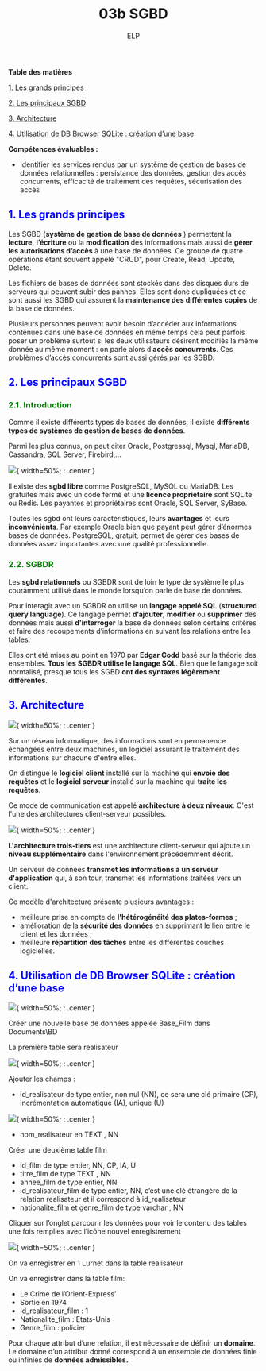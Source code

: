 ﻿---
author: ELP
title: 03b SGBD
---


**Table des matières**

[1.	Les grands principes	](#_toc144548611)

[2.	Les principaux SGBD	](#_toc144548612)

[3.	Architecture	](#_toc144548615)

[4.	Utilisation de DB Browser SQLite : création d’une base	](#_toc144548616)

**Compétences évaluables :**

- Identifier les services rendus par un système de gestion de bases de données relationnelles : persistance des données, gestion des accès concurrents, efficacité de traitement des requêtes, sécurisation des accès


## <H2 STYLE="COLOR:BLUE;"><a name="_toc144548611"></a>**1. Les grands principes**</H2>
Les SGBD (**système de gestion de base de données** ) permettent la **lecture**, **l’écriture** ou la **modification** des informations mais aussi de **gérer les autorisations d’accès** à une base de données. Ce groupe de quatre opérations étant souvent appelé "CRUD", pour Create, Read, Update, Delete.

Les fichiers de bases de données sont stockés dans des disques durs de serveurs qui peuvent subir des pannes. Elles sont donc dupliquées et ce sont aussi les SGBD qui assurent la **maintenance des différentes copies** de la base de données.

Plusieurs personnes peuvent avoir besoin d’accéder aux informations contenues dans une base de données en même temps cela peut parfois poser un problème surtout si les deux utilisateurs désirent modifiés la même donnée au même moment : on parle alors d’**accès concurrents**. Ces problèmes d’accès concurrents sont aussi gérés par les SGBD.

## <H2 STYLE="COLOR:BLUE;"><a name="_toc144548612"></a>**2. Les principaux SGBD**</H2>
### <H3 STYLE="COLOR:GREEN;"><a name="_toc144548613"></a>**2.1. Introduction**</H3>
Comme il existe différents types de bases de données, il existe **différents types de systèmes de gestion de bases de données**. 

Parmi les plus connus, on peut citer Oracle, Postgressql, Mysql, MariaDB, Cassandra, SQL Server, Firebird,…

![](Aspose.Words.10238efa-453b-4349-9c41-3b829de74025.001.png){ width=50%; : .center }

Il existe des **sgbd libre** comme PostgreSQL, MySQL ou MariaDB. Les gratuites mais avec un code fermé et une **licence propriétaire** sont SQLite ou Redis. Les payantes et propriétaires sont Oracle, SQL Server, SyBase.

Toutes les sgbd ont leurs caractéristiques, leurs **avantages** et leurs **inconvénients**. Par exemple Oracle bien que payant peut gérer d’énormes bases de données. PostgreSQL, gratuit, permet de gérer des bases de données assez importantes avec une qualité professionnelle. 

### <H3 STYLE="COLOR:GREEN;"><a name="_toc144548614"></a>**2.2. SGBDR**</H3>
Les **sgbd relationnels** ou SGBDR sont de loin le type de système le plus couramment utilisé dans le monde lorsqu’on parle de base de données.

Pour interagir avec un SGBDR on utilise un **langage appelé SQL** (**structured query language**). Ce langage permet **d’ajouter**, **modifier** ou **supprimer** des données mais aussi **d’interroger** la base de données selon certains critères et faire des recoupements d’informations en suivant les relations entre les tables.

Elles ont été mises au point en 1970 par **Edgar Codd** basé sur la théorie des ensembles. **Tous les SGBDR utilise le langage SQL**. Bien que le langage soit normalisé, presque tous les SGBD **ont des syntaxes légèrement différentes**.

## <H2 STYLE="COLOR:BLUE;"><a name="_toc144548615"></a>**3. Architecture**</H2>

![](Aspose.Words.10238efa-453b-4349-9c41-3b829de74025.002.png){ width=50%; : .center }

Sur un réseau informatique, des informations sont en permanence échangées entre deux machines, un logiciel assurant le traitement des informations sur chacune d'entre elles.

On distingue le **logiciel client** installé sur la machine qui **envoie des requêtes** et le **logiciel serveur** installé sur la machine qui **traite les requêtes**.

Ce mode de communication est appelé **architecture à deux niveaux**. C'est l'une des architectures client-serveur possibles.

![](Aspose.Words.10238efa-453b-4349-9c41-3b829de74025.003.png){ width=50%; : .center }

**L'architecture trois-tiers** est une architecture client-serveur qui ajoute un **niveau supplémentaire** dans l'environnement précédemment décrit.

Un serveur de données **transmet les informations à un serveur d'application** qui, à son tour, transmet les informations traitées vers un client.

Ce modèle d'architecture présente plusieurs avantages :

- meilleure prise en compte de **l'hétérogénéité des plates-formes** ;
- amélioration de la **sécurité des données** en supprimant le lien entre le client et les données ;
- meilleure **répartition des tâches** entre les différentes couches logicielles.

## <H2 STYLE="COLOR:BLUE;"><a name="_toc144548616"></a>**4. Utilisation de DB Browser SQLite : création d’une base**</H2>
![](Aspose.Words.10238efa-453b-4349-9c41-3b829de74025.004.png){ width=50%; : .center }

Créer une nouvelle base de données appelée Base\_Film  dans Documents\BD

La première table sera realisateur

![](Aspose.Words.10238efa-453b-4349-9c41-3b829de74025.005.png){ width=50%; : .center }

Ajouter les champs : 

- id\_realisateur de type entier, non nul (NN), ce sera une clé primaire (CP), incrémentation automatique (IA), unique (U)

![](Aspose.Words.10238efa-453b-4349-9c41-3b829de74025.006.png){ width=50%; : .center }

- nom\_realisateur en TEXT , NN 

Créer une deuxième table film

- id\_film de type entier, NN, CP, IA, U
- titre\_film de type TEXT , NN
- annee\_film de type entier, NN
- id\_realisateur\_film de type entier, NN, c’est une clé étrangère de la relation realisateur et il correspond à id\_realisateur
- nationalite\_film et genre\_film de type varchar , NN

Cliquer sur l’onglet parcourir les données pour voir le contenu des tables une fois remplies avec l’icône nouvel enregistrement

![](Aspose.Words.10238efa-453b-4349-9c41-3b829de74025.007.png){ width=50%; : .center }

On va enregistrer en 1 Lurnet dans la table realisateur

On va enregistrer dans la table film:

- Le Crime de l’Orient-Express’
- Sortie en 1974
- Id\_realisateur\_film : 1
- Nationalite\_film : Etats-Unis
- Genre\_film : policier 

Pour chaque attribut d’une relation, il est nécessaire de définir un **domaine**. Le domaine d’un attribut donné correspond à un ensemble de données finie ou infinies de **données admissibles.** 
